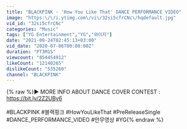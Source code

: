 ```yaml
---
title: "BLACKPINK - 'How You Like That' DANCE PERFORMANCE VIDEO"
image: "https:\/\/i.ytimg.com\/vi\/32si5cfrCNc\/hqdefault.jpg"
vid_id: "32si5cfrCNc"
categories: "Music"
tags: ["YG Entertainment","YG","와이지"]
date: "2021-09-24T02:45:13+03:00"
vid_date: "2020-07-06T00:00:00Z"
duration: "PT3M1S"
viewcount: "854454912"
likeCount: "12140265"
dislikeCount: "535260"
channel: "BLACKPINK"
---
```

{% raw %}▶️ MORE INFO ABOUT DANCE COVER CONTEST : <a rel="nofollow" target="blank" href="https://bit.ly/2Z2UBy6">https://bit.ly/2Z2UBy6</a><br /><br />#BLACKPINK #블랙핑크 #HowYouLikeThat #PreReleaseSingle #DANCE_PERFORMANCE_VIDEO #안무영상 #YG{% endraw %}

